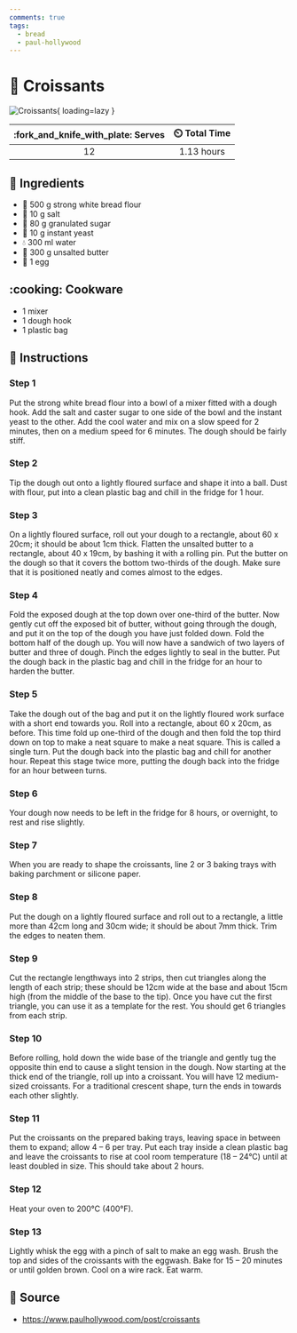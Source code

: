 ```yaml
---
comments: true
tags:
  - bread
  - paul-hollywood
---
```

# :croissant: Croissants

![Croissants](../assets/images/croissants.png){ loading=lazy }

| :fork_and_knife_with_plate: Serves | :timer_clock: Total Time |
|:----------------------------------:|:-----------------------: |
| 12 | 1.13 hours |

## :salt: Ingredients

- :ear_of_rice: 500 g strong white bread flour
- :salt: 10 g salt
- :candy: 80 g granulated sugar
- :microbe: 10 g instant yeast
- :droplet: 300 ml water
- :butter: 300 g unsalted butter
- :egg: 1 egg

## :cooking: Cookware

- 1 mixer
- 1 dough hook
- 1 plastic bag

## :pencil: Instructions

### Step 1

Put the strong white bread flour into a bowl of a mixer fitted with a dough hook. Add the salt and caster sugar to one
side of the bowl and the instant yeast to the other. Add the cool water and mix on a slow speed for 2 minutes, then on a
medium speed for 6 minutes. The dough should be fairly stiff.

### Step 2

Tip the dough out onto a lightly floured surface and shape it into a ball. Dust with flour, put into a clean plastic bag
and chill in the fridge for 1 hour.

### Step 3

On a lightly floured surface, roll out your dough to a rectangle, about 60 x 20cm; it should be about 1cm thick. Flatten
the unsalted butter to a rectangle, about 40 x 19cm, by bashing it with a rolling pin. Put the butter on the dough so
that it covers the bottom two-thirds of the dough. Make sure that it is positioned neatly and comes almost to the edges.

### Step 4

Fold the exposed dough at the top down over one-third of the butter. Now gently cut off the exposed bit of butter,
without going through the dough, and put it on the top of the dough you have just folded down. Fold the bottom half of
the dough up. You will now have a sandwich of two layers of butter and three of dough. Pinch the edges lightly to seal
in the butter. Put the dough back in the plastic bag and chill in the fridge for an hour to harden the butter.

### Step 5

Take the dough out of the bag and put it on the lightly floured work surface with a short end towards you. Roll into a
rectangle, about 60 x 20cm, as before. This time fold up one-third of the dough and then fold the top third down on top
to make a neat square to make a neat square. This is called a single turn. Put the dough back into the plastic bag and
chill for another hour. Repeat this stage twice more, putting the dough back into the fridge for an hour between turns.

### Step 6

Your dough now needs to be left in the fridge for 8 hours, or overnight, to rest and rise slightly.

### Step 7

When you are ready to shape the croissants, line 2 or 3 baking trays with baking parchment or silicone paper.

### Step 8

Put the dough on a lightly floured surface and roll out to a rectangle, a little more than 42cm long and 30cm wide; it
should be about 7mm thick. Trim the edges to neaten them.

### Step 9

Cut the rectangle lengthways into 2 strips, then cut triangles along the length of each strip; these should be 12cm wide
at the base and about 15cm high (from the middle of the base to the tip). Once you have cut the first triangle, you can
use it as a template for the rest. You should get 6 triangles from each strip.

### Step 10

Before rolling, hold down the wide base of the triangle and gently tug the opposite thin end to cause a slight tension
in the dough. Now starting at the thick end of the triangle, roll up into a croissant. You will have 12 medium-sized
croissants. For a traditional crescent shape, turn the ends in towards each other slightly.

### Step 11

Put the croissants on the prepared baking trays, leaving space in between them to expand; allow 4 – 6 per tray. Put
each tray inside a clean plastic bag and leave the croissants to rise at cool room temperature (18 – 24°C) until at
least doubled in size. This should take about 2 hours.

### Step 12

Heat your oven to 200°C (400°F).

### Step 13

Lightly whisk the egg with a pinch of salt to make an egg wash. Brush the top and sides of the croissants with the
eggwash. Bake for 15 – 20 minutes or until golden brown. Cool on a wire rack. Eat warm.

## :link: Source

- <https://www.paulhollywood.com/post/croissants>
